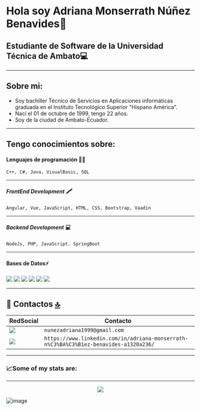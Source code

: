 Hola soy Adriana Monserrath Núñez Benavides👋
=
Estudiante de Software de la Universidad Técnica de Ambato💻
-
___

Sobre mi:
-

- Soy bachiller Técnico de Servicios en Aplicaciones informáticas graduada en el Instituto Tecnológico Superior "Hispano América".
- Nací el 01 de octubre de 1999, tengo 22 años.
- Soy de la ciudad de Ambato-Ecuador.

___


Tengo conocimientos sobre:
-
#### Lenguajes de programación 👩‍💻


    C++, C#, Java, VisualBasic, SQL

____

##### FrontEnd Development  🖍

    Angular, Vue, JavaScript, HTML, CSS, Bootstrap, Vaadin

____

##### Backend Development 💻

    NodeJs, PHP, JavaScript. SpringBoot

_____

#### Bases de Datos⚡

 <img src="https://img.shields.io/badge/MariaDB-003545?style=for-the-badge&logo=mariadb&logoColor=white" />                                   
 <img src="https://img.shields.io/badge/Microsoft%20SQL%20Server-CC2927?style=for-the-badge&logo=microsoft%20sql%20server&logoColor=white" /> 
 <img src="https://img.shields.io/badge/MongoDB-4EA94B?style=for-the-badge&logo=mongodb&logoColor=white" />                                  
 <img src="https://img.shields.io/badge/MySQL-005C84?style=for-the-badge&logo=mysql&logoColor=white">                                                          
 <img src="https://img.shields.io/badge/PostgreSQL-316192?style=for-the-badge&logo=postgresql&logoColor=white" />            
 <img src="https://img.shields.io/badge/SQLite-07405E?style=for-the-badge&logo=sqlite&logoColor=white" />              

_____



## 📱 Contactos [🔝](#welcome-badges-4-readmemd-profile)

| RedSocial                                                                                                                         | Contacto                                                                                                                |
| ------------------------------------------------------------------------------------------------------------------------------ | ------------------------------------------------------------------------------------------------------------------ |
| <img src="https://img.shields.io/badge/Gmail-D14836?style=for-the-badge&logo=gmail&logoColor=white" />                         | `nunezadriana1999@gmail.com`                         |                      |
| <img src="https://cdn.jsdelivr.net/npm/simple-icons@3.0.1/icons/linkedin.svg" />                   | `https://www.linkedin.com/in/adriana-monserrath-n%C3%BA%C3%B1ez-benavides-a1320a236/`                   |

----------------------------------
### 📈Some of my stats are:
----


<center><img src="https://github-readme-stats.vercel.app/api?username=EdwLearn&show_icons=true&theme=radical"></center>

![image](https://github-readme-stats.vercel.app/api/top-langs/?username=EdwLearn#center)
